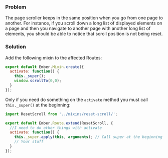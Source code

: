 ### Problem

The page scroller keeps in the same position when you go from one page to another. For instance, if you scroll down a long list of displayed elements on a page and then you navigate to another page with another long list of elements, you should be able to notice that scroll position is not being reset.

### Solution

Add the following mixin to the affected Routes:

```javascript {data-filename=app/mixins/reset-scroll.js}
export default Ember.Mixin.create({
  activate: function() {
    this._super();
    window.scrollTo(0,0);
  }
});
```

Only if you need do something on the `activate` method you must call `this._super()` at the beginning:

```javascript {data-filename=app/routes/index.js}
import ResetScroll from '../mixins/reset-scroll/';

export default Ember.Route.extend(ResetScroll, {
  //I need to do other things with activate
  activate: function() {
    this._super.apply(this, arguments); // Call super at the beginning
    // Your stuff
  }
});
```

<!---#### Example

<a class="jsbin-embed" href="http://jsbin.com/yiqijopilo/1/embed?live">Ember Starter Kit</a><script src="https://static.jsbin.com/js/embed.js"></script>-->
